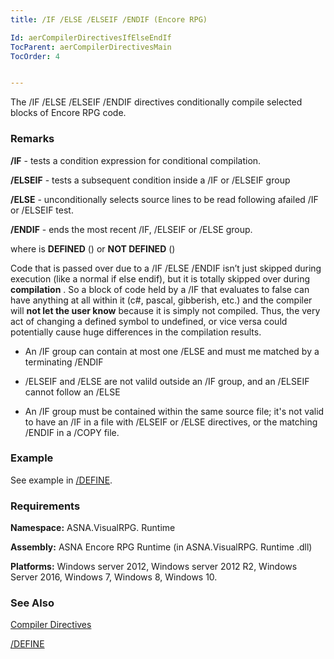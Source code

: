 ```yaml
---
title: /IF /ELSE /ELSEIF /ENDIF (Encore RPG)

Id: aerCompilerDirectivesIfElseEndIf
TocParent: aerCompilerDirectivesMain
TocOrder: 4


---
```


The /IF /ELSE /ELSEIF /ENDIF directives conditionally compile selected blocks of Encore RPG code. 

### Remarks
**/IF** <condition> - tests a condition expression for conditional compilation. 

**/ELSEIF** <condition> - tests a subsequent condition inside a /IF or /ELSEIF group 

**/ELSE** - unconditionally selects source lines to be read following afailed /IF or /ELSEIF test. 

**/ENDIF** - ends the most recent /IF, /ELSEIF or /ELSE group. 

where <condition> is **DEFINED** (<symbol>) or **NOT DEFINED** (<symbol>) 

Code that is passed over due to a /IF /ELSE /ENDIF isn’t just skipped during execution (like a normal if else endif), but it is totally skipped over during **compilation** . So a block of code held by a /IF that evaluates to false can have anything at all within it (c#, pascal, gibberish, etc.) and the compiler will **not let the user know** because it is simply not compiled. Thus, the very act of changing a defined symbol to undefined, or vice versa could potentially cause huge differences in the compilation results. 

- An /IF group can contain at most one /ELSE and must me matched by a terminating /ENDIF 

- /ELSEIF and /ELSE are not valild outside an /IF group, and an /ELSEIF cannot follow an /ELSE 

- An /IF group must be contained within the same source file; it's not valid to have an /IF in a file with /ELSEIF or /ELSE directives, or the matching /ENDIF in a /COPY file. 

### Example
See example in [/DEFINE](ecrCompilerDirectivesDefine.html).

### Requirements
**Namespace:** ASNA.VisualRPG. Runtime 

**Assembly:** ASNA Encore RPG Runtime (in ASNA.VisualRPG. Runtime .dll) 

**Platforms:** Windows server 2012, Windows server 2012 R2, Windows Server 2016, Windows 7, Windows 8, Windows 10. 

### See Also
[Compiler Directives](ecrCompilerDirectivesMain.html) 

[/DEFINE](ecrCompilerDirectivesDefine.html) 
